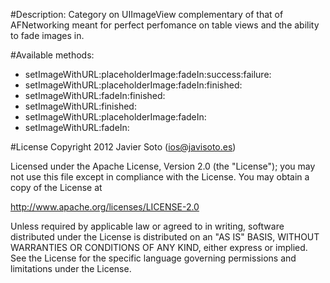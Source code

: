 #Description:
Category on UIImageView complementary of that of AFNetworking  meant for perfect perfomance on table views and the ability to fade images in.

#Available methods:
- setImageWithURL:placeholderImage:fadeIn:success:failure:
- setImageWithURL:placeholderImage:fadeIn:finished:
- setImageWithURL:fadeIn:finished:
- setImageWithURL:finished:
- setImageWithURL:placeholderImage:fadeIn:
- setImageWithURL:fadeIn:

#License
Copyright 2012 Javier Soto (ios@javisoto.es)

Licensed under the Apache License, Version 2.0 (the "License"); you may not use this file except in compliance with the License. You may obtain a copy of the License at

http://www.apache.org/licenses/LICENSE-2.0

Unless required by applicable law or agreed to in writing, software distributed under the License is distributed on an "AS IS" BASIS, WITHOUT WARRANTIES OR CONDITIONS OF ANY KIND, either express or implied. See the License for the specific language governing permissions and limitations under the License.